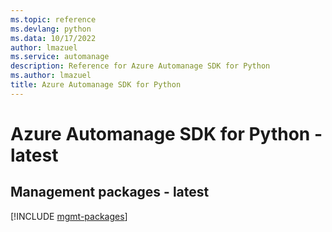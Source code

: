 ```yaml
---
ms.topic: reference
ms.devlang: python
ms.data: 10/17/2022
author: lmazuel
ms.service: automanage
description: Reference for Azure Automanage SDK for Python
ms.author: lmazuel
title: Azure Automanage SDK for Python
---
```

# Azure Automanage SDK for Python - latest

## Management packages - latest
[!INCLUDE [mgmt-packages](automanage-mgmt-index.md)]